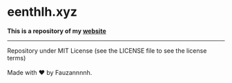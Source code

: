 # eenthlh.xyz

**This is a repository of my [website](https://eenthlh.xyz)**

<hr>
Repository under MIT License (see the LICENSE file to see the license terms)
<br><br>
Made with ♥️ by Fauzannnnh.
